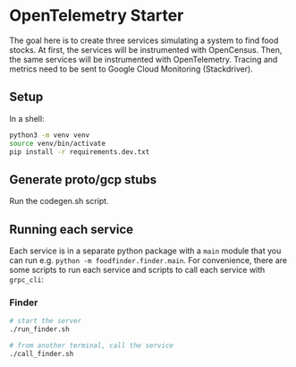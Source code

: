# OpenTelemetry Starter

The goal here is to create three services simulating a system to find food
stocks. At first, the services will be instrumented with OpenCensus. Then,
the same services will be instrumented with OpenTelemetry. Tracing and
metrics need to be sent to Google Cloud Monitoring (Stackdriver).

## Setup

In a shell:
```sh
python3 -m venv venv
source venv/bin/activate
pip install -r requirements.dev.txt
```

## Generate proto/gcp stubs

Run the codegen.sh script.

## Running each service
Each service is in a separate python package with a `main` module that you can run e.g. `python -m foodfinder.finder.main`. For convenience, there are some scripts to run each service and scripts to call each service with `grpc_cli`:

### Finder
```sh
# start the server
./run_finder.sh

# from another terminal, call the service
./call_finder.sh